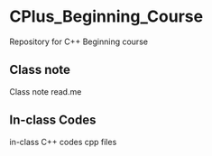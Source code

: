 # CPlus_Beginning_Course
Repository for C++ Beginning course

## Class note
Class note read.me
  
## In-class Codes
in-class C++ codes cpp files
